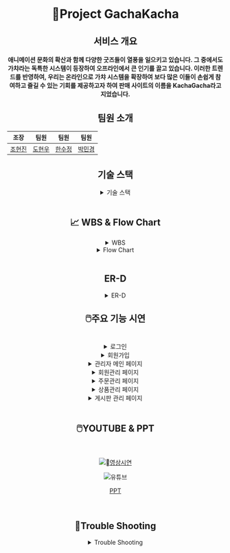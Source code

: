 <div align="center">



<h1>🐰Project GachaKacha</h1>

<h2>서비스 개요</h2>
<h4>애니메이션 문화의 확산과 함께 다양한 굿즈들이 열풍을 일으키고 있습니다. 그 중에서도 가챠라는 독특한 시스템이 등장하여 오프라인에서 큰 인기를 끌고 있습니다. 이러한 트렌드를 반영하여, 우리는 온라인으로 가챠 시스템을 확장하여 보다 많은 이들이 손쉽게 참여하고 즐길 수 있는 기회를 제공하고자 하여 판매 사이트의 이름을 KachaGacha라고 지었습니다.</h4>

<h2>팀원 소개</h2>


| 조장 | 팀원 | 팀원 | 팀원 |
-------|--------|--------|--------
|<a href="https://github.com/jolennon77">조현진</a>|<a href="https://github.com/noonayasalido">도현우</a>|<a href="https://github.com/bori0">한수정</a>|<a href="https://github.com/parkminkyeong">박민경</a>| 


<h2>기술 스택</h2>

<details>

<summary>기술 스택</summary>

OS

![js](https://img.shields.io/badge/mac%20os-000000?style=for-the-badge&logo=apple&logoColor=white)  &nbsp; 
![js](https://img.shields.io/badge/Windows-0078D6?style=for-the-badge&logo=windows&logoColor=white) 


IDE

![js](https://img.shields.io/badge/Eclipse-2C2255?style=for-the-badge&logo=eclipse&logoColor=white)  &nbsp; 
![js](https://img.shields.io/badge/Visual_Studio-5C2D91?style=for-the-badge&logo=visual%20studio&logoColor=white)

Language

![js](https://img.shields.io/badge/Java-ED8B00?style=for-the-badge&logo=openjdk&logoColor=white)


![js](https://img.shields.io/badge/HTML5-E34F26?style=for-the-badge&logo=html5&logoColor=white)
![js](https://img.shields.io/badge/CSS3-1572B6?style=for-the-badge&logo=css3&logoColor=white)
![js](https://img.shields.io/badge/JavaScript-F7DF1E?style=for-the-badge&logo=JavaScript&logoColor=white)


![js](https://img.shields.io/badge/jQuery-0769AD?style=for-the-badge&logo=jquery&logoColor=white)
![js](https://img.shields.io/badge/Bootstrap-563D7C?style=for-the-badge&logo=bootstrap&logoColor=white)

Database

![js](https://img.shields.io/badge/MySQL-005C84?style=for-the-badge&logo=mysql&logoColor=white)

Server

![js](https://img.shields.io/badge/apachetomcat-F8DC75?style=for-the-badge&logo=apachetomcat&logoColor=black)
<details>
<summary>버전 정보</summary>
</details>
</details>

<br>

<h2>📈 WBS & Flow Chart</h2>

<details>
<summary> WBS</summary>

<br>
<h3>WBS</h3>

![요구사항 명세서](https://github.com/parkminkyeong/minkyeong0716.githud.io/assets/156064273/4b467a37-f75a-4553-a17c-08dab6560d93)

</details>

<details>
<summary> Flow Chart</summary>

<br>
<h3>Flow Chart</h3>

![흐름도](https://github.com/parkminkyeong/minkyeong0716.githud.io/assets/156064273/91d2adb4-0563-4342-91ce-511d9223eb6c)

</details>

<br>

<h2>ER-D</h2>

<details>
<summary>ER-D</summary>

<br>

![ER-D](https://github.com/jolennon77/gachakacha/blob/main/readmeimg/ER-D.png)

</details>

<h2>🖱️주요 기능 시연</h2>

<br>
<details>
  
<summary>로그인</summary>

![ER-D](https://github.com/jolennon77/gachakacha/blob/main/readmeimg/%E1%84%85%E1%85%A9%E1%84%80%E1%85%B3%E1%84%8B%E1%85%B5%E1%86%AB.png)
</details>

<details>
  
<summary>회원가입</summary>

![회원가입](https://github.com/jolennon77/gachakacha/blob/main/readmeimg/%E1%84%92%E1%85%AC%E1%84%8B%E1%85%AF%E1%86%AB%E1%84%80%E1%85%A1%E1%84%8B%E1%85%B5%E1%86%B8.png)
</details>

<details>
  
<summary>관리자 메인 페이지</summary>

![관리자페이지](https://github.com/jolennon77/gachakacha/blob/main/readmeimg/%E1%84%83%E1%85%A2%E1%84%89%E1%85%B5%E1%84%87%E1%85%A9%E1%84%83%E1%85%B3.png)
</details>


<details>
  
<summary>회원관리 페이지</summary>

![회원관리](https://github.com/jolennon77/gachakacha/blob/main/readmeimg/%E1%84%92%E1%85%AC%E1%84%8B%E1%85%AF%E1%86%AB%E1%84%80%E1%85%AA%E1%86%AB%E1%84%85%E1%85%B5.png)
</details>

<details>

<summary>주문관리 페이지</summary>

![주문관리](https://github.com/jolennon77/gachakacha/blob/main/readmeimg/%E1%84%8C%E1%85%AE%E1%84%86%E1%85%AE%E1%86%AB%E1%84%80%E1%85%AA%E1%86%AB%E1%84%85%E1%85%B5.png)
</details>

<details>

<summary>상품관리 페이지</summary>

![상품관리](https://github.com/jolennon77/gachakacha/blob/main/readmeimg/%E1%84%89%E1%85%A1%E1%86%BC%E1%84%91%E1%85%AE%E1%86%B7%E1%84%80%E1%85%AA%E1%86%AB%E1%84%85%E1%85%B5.png)
</details>

<details>
  
<summary>게시판 관리 페이지</summary>

![게시판](https://github.com/jolennon77/gachakacha/blob/main/readmeimg/%E1%84%80%E1%85%A6%E1%84%89%E1%85%B5%E1%84%91%E1%85%A1%E1%86%AB.png)
</details>
<br>
</details>

<h2>🖱️YOUTUBE & PPT</h2>

<br>

[![영상시연](http://img.youtube.com/vi/56BqfOY2Cj4/0.jpg)](https://youtu.be/56BqfOY2Cj4?t=0s) 

![유튜브](https://img.shields.io/badge/YouTube-FF0000?style=for-the-badge&logo=youtube&logoColor=white)



<a href="https://github.com/jolennon77](https://www.canva.com/design/DAF_X3e98AA/LNWcbmJkJCUcijkxSpVeDg/edit?utm_content=DAF_X3e98AA&utm_campaign=designshare&utm_medium=link2&utm_source=sharebutton">PPT</a>

<br>

<h2>👿Trouble Shooting</h2>

<details>
<summary>Trouble Shooting</summary>

<br>

![트러블슈팅](https://github.com/jolennon77/gachakacha/blob/main/readmeimg/%E1%84%90%E1%85%B3%E1%84%85%E1%85%A5%E1%84%87%E1%85%B3%E1%86%AF%E1%84%89%E1%85%B2%E1%84%90%E1%85%B5%E1%86%BC.png)
</details>






</div>
